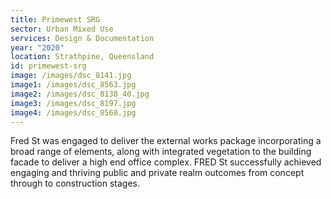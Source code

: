 ```yaml
---
title: Primewest SRG
sector: Urban Mixed Use
services: Design & Documentation
year: "2020"
location: Strathpine, Queensland
id: primewest-srg
image: /images/dsc_8141.jpg
image1: /images/dsc_8563.jpg
image2: /images/dsc_8138_40.jpg
image3: /images/dsc_8197.jpg
image4: /images/dsc_8568.jpg
---
```


Fred St was engaged to deliver the external works package
incorporating a broad range of elements, along with integrated vegetation to
the building facade to deliver a high end office complex. FRED St successfully
achieved engaging and thriving public and private realm outcomes from concept
through to construction stages.
